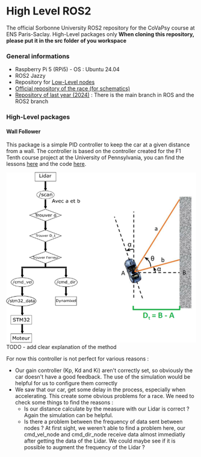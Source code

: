 # High Level ROS2
The official Sorbonne University ROS2 repository for the CoVaPsy course at ENS Paris-Saclay. High-Level packages only
**When cloning this repository, please put it in the src folder of you workspace**

### General informations
- Raspberry Pi 5 (RPi5) - OS : Ubuntu 24.04
- ROS2 Jazzy
- Repository for [Low-Level nodes](https://github.com/SU-Bolides/course_ros2)
- [Official repository of the race (for schematics)](https://github.com/ajuton-ens/CourseVoituresAutonomesSaclay.git)
- [Repository of last year (2024)](https://github.com/SU-Bolides/course_2025_slam_pkgs.git) : There is the main branch in ROS and the ROS2 branch

### High-Level packages
#### Wall Follower
This package is a simple PID controller to keep the car at a given distance from a wall. The controller is based on the controller created for the F1 Tenth course project at the University of Pennsylvania, you can find the lessons [here](https://f1tenth-coursekit.readthedocs.io/en/latest/lectures/ModuleB/lecture04.html) and the code [here](https://github.com/CL2-UWaterloo/f1tenth_ws/tree/main/src/wall_follow).

![](./images/diag_wall_follow_scheme.png)
TODO - add clear explanation of the method

For now this controller is not perfect for various reasons :
- Our gain controller (Kp, Kd and Ki) aren't correctly set, so obviously the car doesn't have a good feedback. The use of the simulation would be helpful for us to configure them correctly
- We saw that our car, get some delay in the process, especially when accelerating. This create some obvious problems for a race. We need to check some things to find the reasons :
  - Is our distance calculate by the measure with our Lidar is correct ? Again the simulation can be helpful.
  - Is there a problem between the frequency of data sent between nodes ? At first sight, we weren't able to find a problem here, our cmd_vel_node and cmd_dir_node receive data almost immediatly after getting the data of the Lidar. We could maybe see if it is possible to augment the frequency of the Lidar ?
